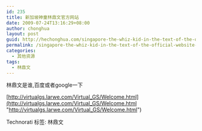```yaml
---
id: 235
title: 新加坡神童林鼎文官方网站
date: 2009-07-24T13:16:29+08:00
author: chonghua
layout: post
guid: http://hechonghua.com/singapore-the-whiz-kid-in-the-text-of-the-official-website-of/
permalink: /singapore-the-whiz-kid-in-the-text-of-the-official-website-of/
categories:
  - 其他资源
tags:
  - 林鼎文
---
```

林鼎文是谁,百度或者google一下

[http://virtualgs.larwe.com/Virtual_GS/Welcome.html](http://virtualgs.larwe.com/Virtual_GS/Welcome.html "http://virtualgs.larwe.com/Virtual_GS/Welcome.html")

<div style="padding-bottom: 0px; margin: 0px; padding-left: 0px; padding-right: 0px; display: inline; float: none; padding-top: 0px" id="scid:0767317B-992E-4b12-91E0-4F059A8CECA8:fabc2b85-ca35-4c58-a2da-529cf808680a" class="wlWriterEditableSmartContent">
  Technorati 标签: 林鼎文
</div>